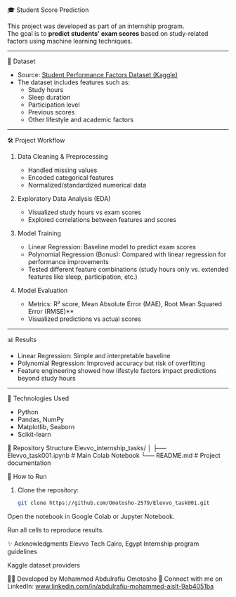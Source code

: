 🎓 Student Score Prediction

This project was developed as part of an internship program.  
The goal is to **predict students' exam scores** based on study-related factors using machine learning techniques.  

---

📌 Dataset
- Source: [Student Performance Factors Dataset (Kaggle)](https://www.kaggle.com/datasets)  
- The dataset includes features such as:
  - Study hours
  - Sleep duration
  - Participation level
  - Previous scores  
  - Other lifestyle and academic factors

---

 🛠️ Project Workflow
1. Data Cleaning & Preprocessing  
   - Handled missing values  
   - Encoded categorical features  
   - Normalized/standardized numerical data  

2. Exploratory Data Analysis (EDA)  
   - Visualized study hours vs exam scores  
   - Explored correlations between features and scores  

3. Model Training  
   - Linear Regression: Baseline model to predict exam scores  
   - Polynomial Regression (Bonus): Compared with linear regression for performance improvements  
   - Tested different feature combinations (study hours only vs. extended features like sleep, participation, etc.)  

4. Model Evaluation  
   - Metrics: R² score, Mean Absolute Error (MAE), Root Mean Squared Error (RMSE)**  
   - Visualized predictions vs actual scores  

---

 📊 Results
- Linear Regression: Simple and interpretable baseline  
- Polynomial Regression: Improved accuracy but risk of overfitting  
- Feature engineering showed how lifestyle factors impact predictions beyond study hours  

---

🚀 Technologies Used
- Python  
- Pandas, NumPy  
- Matplotlib, Seaborn  
- Scikit-learn

📂 Repository Structure
Elevvo_internship_tasks/
│
├── Elevvo_task001.ipynb # Main Colab Notebook
└── README.md # Project documentation



📌 How to Run
1. Clone the repository:
   ```bash
   git clone https://github.com/Omotosho-2579/Elevvo_task001.git
Open the notebook in Google Colab or Jupyter Notebook.

Run all cells to reproduce results.

✨ Acknowledgments
Elevvo Tech Cairo, Egypt
Internship program guidelines

Kaggle dataset providers

👨‍💻 Developed by Mohammed Abdulrafiu Omotosho
🔗 Connect with me on LinkedIn: www.linkedin.com/in/abdulrafiu-mohammed-aislt-9ab4051ba 
